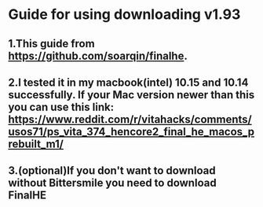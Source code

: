 # Guide for using downloading v1.93

## 1.This guide from https://github.com/soarqin/finalhe. 

## 2.I tested it in my macbook(intel) 10.15 and 10.14 successfully. If your Mac version newer than this you can use this link: https://www.reddit.com/r/vitahacks/comments/usos71/ps_vita_374_hencore2_final_he_macos_prebuilt_m1/
## 3.(optional)If you don't want to download without Bittersmile you need to download FinalHE







